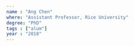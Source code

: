 ```yaml
---
name : "Ang Chen"
where: "Assistant Professor, Rice University"
degree: "PhD"
tags : ["alum"]
year : "2018"
---
```


